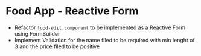 # Food App - Reactive Form

- Refactor `food-edit.component` to be implemented as a Reactive Form using FormBuilder
- Implement Validation for the name filed to be required with min lenght of 3 and the price filed to be positive